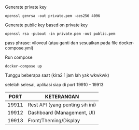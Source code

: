 Generate private key
```shell
openssl genrsa -out private.pem -aes256 4096
```

Generate public key based on private key
```shell
openssl rsa -pubout -in private.pem -out public.pem
```
pass phrase: viloveul (atau ganti dan sesuaikan pada file docker-compose.yml) 

Run compose
```shell
docker-compose up
```

Tunggu beberapa saat (kira2 1 jam lah yak wkwkwk)

setelah selesai, aplikasi siap di port 19910 - 19913

| PORT | KETERANGAN |
| - | - |
| 19911 | Rest API (yang penting sih ini) |
| 19912 | Dashboard (Management, UI) |
| 19913 | Front/Theming/Display |

